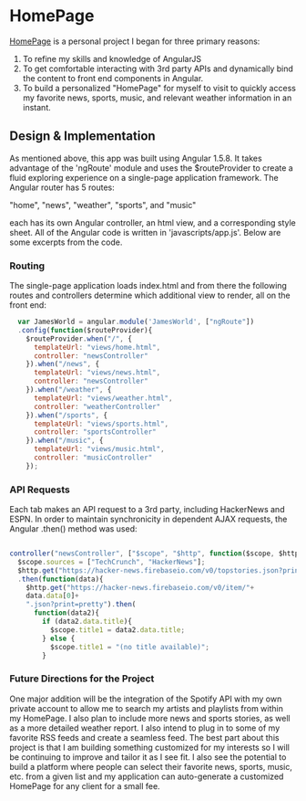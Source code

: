 # HomePage

[HomePage][gh-pages] is a personal project I began for three primary reasons:

[gh-pages]: https://jahatch512.github.io/HomePage/#/



1. To refine my skills and knowledge of AngularJS
2. To get comfortable interacting with 3rd party APIs and dynamically bind the content to front end components in Angular.
3. To build a personalized "HomePage" for myself to visit to quickly access my favorite news, sports, music, and relevant weather information in an instant. 

## Design & Implementation

As mentioned above, this app was built using Angular 1.5.8. It takes advantage of the 'ngRoute' module and uses the $routeProvider to create a fluid exploring experience on a single-page application framework. The Angular router has 5 routes:

"home", "news", "weather", "sports", and "music"

each has its own Angular controller, an html view, and a corresponding style sheet. All of the Angular code is written in 'javascripts/app.js'. Below are some excerpts from the code.

### Routing

The single-page application loads index.html and from there the following routes and controllers determine which additional view to render, all on the front end:

```javascript
  var JamesWorld = angular.module('JamesWorld', ["ngRoute"])
  .config(function($routeProvider){
    $routeProvider.when("/", {
      templateUrl: "views/home.html",
      controller: "newsController"
    }).when("/news", {
      templateUrl: "views/news.html",
      controller: "newsController"
    }).when("/weather", {
      templateUrl: "views/weather.html",
      controller: "weatherController"
    }).when("/sports", {
      templateUrl: "views/sports.html",
      controller: "sportsController"
    }).when("/music", {
      templateUrl: "views/music.html",
      controller: "musicController"
    });
  ```



### API Requests

Each tab makes an API request to a 3rd party, including HackerNews and ESPN. In order to maintain synchronicity in dependent AJAX requests, the Angular .then() method was used:

```javascript

controller("newsController", ["$scope", "$http", function($scope, $http){
  $scope.sources = ["TechCrunch", "HackerNews"];
  $http.get("https://hacker-news.firebaseio.com/v0/topstories.json?print=pretty")
  .then(function(data){
    $http.get("https://hacker-news.firebaseio.com/v0/item/"+
    data.data[0]+
    ".json?print=pretty").then(
      function(data2){
        if (data2.data.title){
          $scope.title1 = data2.data.title;
        } else {
          $scope.title1 = "(no title available)";
        }
```

### Future Directions for the Project

One major addition will be the integration of the Spotify API with my own private account to allow me to search my artists and playlists from within my HomePage. I also plan to include more news and sports stories, as well as a more detailed weather report. I also intend to plug in to some of my favorite RSS feeds and create a seamless feed. The best part about this project is that I am building something customized for my interests so I will be continuing to improve and tailor it as I see fit. I also see the potential to build a platform where people can select their favorite news, sports, music, etc. from a given list and my application can auto-generate a customized HomePage for any client for a small fee.
